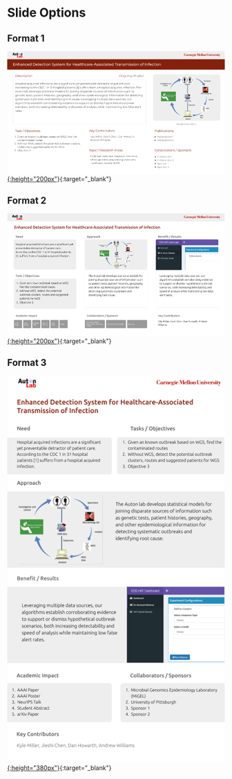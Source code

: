 # Slide Options

## Format 1
[![EDS Hat v1](assets/ex1.png "EDS Hat v1"){:height="200px"}](assets/ex1.pdf){:target="_blank"}

## Format 2
[![EDS Hat v2](assets/ex2.png "EDS Hat v2"){:height="200px"}](assets/ex2.pdf){:target="_blank"}

## Format 3
[![EDS Hat v3](assets/ex3.png "EDS Hat v3"){:height="380px"}](assets/ex3.pdf){:target="_blank"}
